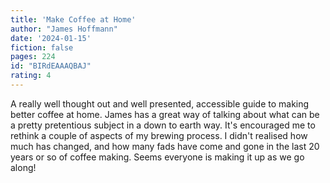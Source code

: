 ```yaml
---
title: 'Make Coffee at Home'
author: "James Hoffmann"
date: '2024-01-15'
fiction: false
pages: 224
id: "BIRdEAAAQBAJ"
rating: 4
---
```


A really well thought out and well presented, accessible guide to making better coffee at home. James has a great way of talking about what can be a pretty pretentious subject in a down to earth way. It's encouraged me to rethink a couple of aspects of my brewing process. I didn't realised how much has changed, and how many fads have come and gone in the last 20 years or so of coffee making. Seems everyone is making it up as we go along!